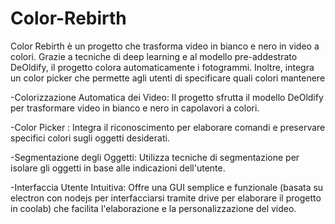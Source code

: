 # Color-Rebirth
Color Rebirth è un progetto che trasforma video in bianco e nero in video a colori. Grazie a tecniche di deep learning e al modello pre-addestrato DeOldify, il progetto colora automaticamente i fotogrammi. Inoltre, integra un color picker che permette agli utenti di specificare quali colori mantenere

-Colorizzazione Automatica dei Video:
Il progetto sfrutta il modello DeOldify per trasformare video in bianco e nero in capolavori a colori.

-Color Picker :
Integra il riconoscimento per elaborare comandi e preservare specifici colori sugli oggetti desiderati.

-Segmentazione degli Oggetti:
Utilizza tecniche di segmentazione per isolare gli oggetti in base alle indicazioni dell'utente.

-Interfaccia Utente Intuitiva:
Offre una GUI semplice e funzionale (basata su electron con nodejs per interfacciarsi tramite drive per elaborare il progetto in coolab) che facilita l'elaborazione e la personalizzazione del video.
